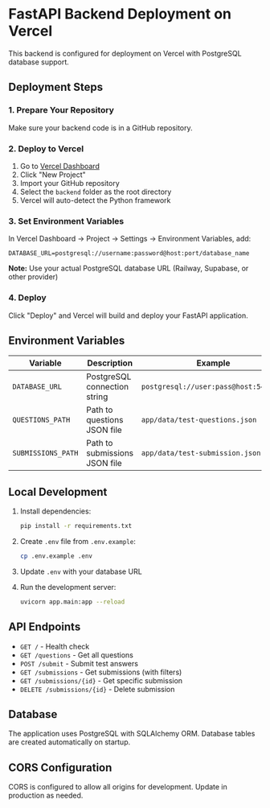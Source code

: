 # FastAPI Backend Deployment on Vercel

This backend is configured for deployment on Vercel with PostgreSQL database support.

## Deployment Steps

### 1. Prepare Your Repository
Make sure your backend code is in a GitHub repository.

### 2. Deploy to Vercel
1. Go to [Vercel Dashboard](https://vercel.com/dashboard)
2. Click "New Project"
3. Import your GitHub repository
4. Select the `backend` folder as the root directory
5. Vercel will auto-detect the Python framework

### 3. Set Environment Variables
In Vercel Dashboard → Project → Settings → Environment Variables, add:

```
DATABASE_URL=postgresql://username:password@host:port/database_name
```

**Note:** Use your actual PostgreSQL database URL (Railway, Supabase, or other provider)

### 4. Deploy
Click "Deploy" and Vercel will build and deploy your FastAPI application.

## Environment Variables

| Variable | Description | Example |
|----------|-------------|---------|
| `DATABASE_URL` | PostgreSQL connection string | `postgresql://user:pass@host:5432/db` |
| `QUESTIONS_PATH` | Path to questions JSON file | `app/data/test-questions.json` |
| `SUBMISSIONS_PATH` | Path to submissions JSON file | `app/data/test-submission.json` |

## Local Development

1. Install dependencies:
   ```bash
   pip install -r requirements.txt
   ```

2. Create `.env` file from `.env.example`:
   ```bash
   cp .env.example .env
   ```

3. Update `.env` with your database URL

4. Run the development server:
   ```bash
   uvicorn app.main:app --reload
   ```

## API Endpoints

- `GET /` - Health check
- `GET /questions` - Get all questions
- `POST /submit` - Submit test answers
- `GET /submissions` - Get submissions (with filters)
- `GET /submissions/{id}` - Get specific submission
- `DELETE /submissions/{id}` - Delete submission

## Database

The application uses PostgreSQL with SQLAlchemy ORM. Database tables are created automatically on startup.

## CORS Configuration

CORS is configured to allow all origins for development. Update in production as needed.